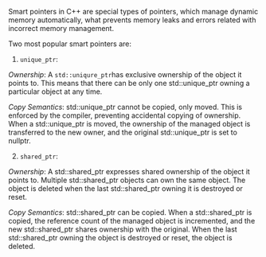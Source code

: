 Smart pointers in C++ are special types of pointers, which manage dynamic memory automatically, what prevents memory leaks and errors related with incorrect memory management.

Two most popular smart pointers are:

1. `unique_ptr`:

_Ownership_: A `std::uniqure_ptr`has exclusive ownership of the object it points to. This means that there can be only one std::unique_ptr owning a particular object at any time.

_Copy Semantics_: std::unique_ptr cannot be copied, only moved. This is enforced by the compiler, preventing accidental copying of ownership. When a std::unique_ptr is moved, the ownership of the managed object is transferred to the new owner, and the original std::unique_ptr is set to nullptr.

2. `shared_ptr`:

_Ownership_: A std::shared_ptr expresses shared ownership of the object it points to. Multiple std::shared_ptr objects can own the same object. The object is deleted when the last std::shared_ptr owning it is destroyed or reset.

_Copy Semantics_: std::shared_ptr can be copied. When a std::shared_ptr is copied, the reference count of the managed object is incremented, and the new std::shared_ptr shares ownership with the original. When the last std::shared_ptr owning the object is destroyed or reset, the object is deleted.
